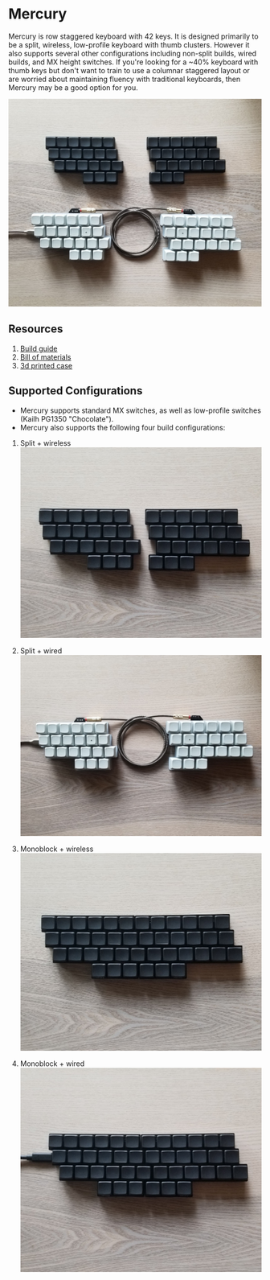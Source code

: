 # Mercury

Mercury is row staggered keyboard with 42 keys. It is designed primarily to be a split, wireless, low-profile keyboard with thumb clusters. However it also supports several other configurations including non-split builds, wired builds, and MX height switches. If you're looking for a ~40% keyboard with thumb keys but don't want to train to use a columnar staggered layout or are worried about maintaining fluency with traditional keyboards, then Mercury may be a good option for you.

![mercury](/images/mercury.jpg)

## Resources
1. [Build guide](/text/build_guide.md)
1. [Bill of materials](/text/bill_of_materials.md)
1. [3d printed case](/text/print_instructions.md)

## Supported Configurations

* Mercury supports standard MX switches, as well as low-profile switches (Kailh PG1350 "Chocolate").
* Mercury also supports the following four build configurations:

1. Split + wireless
![mercury](/images/split_wireless.jpg)

1. Split + wired
![mercury](/images/split_wired.jpg)

1. Monoblock + wireless
![mercury](/images/merged_wireless.jpg)

1. Monoblock + wired
![mercury](/images/merged_wired.jpg)